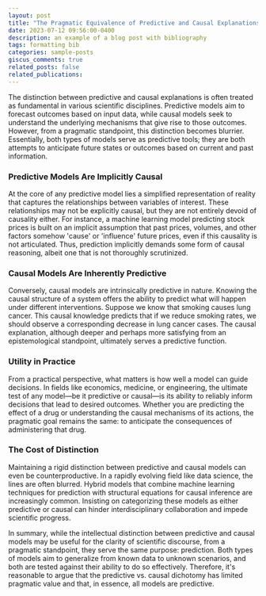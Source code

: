 ```yaml
---
layout: post
title: "The Pragmatic Equivalence of Predictive and Causal Explanations: All Models Are Predictive"
date: 2023-07-12 09:56:00-0400
description: an example of a blog post with bibliography
tags: formatting bib
categories: sample-posts
giscus_comments: true
related_posts: false
related_publications: 
---
```


The distinction between predictive and causal explanations is often treated as fundamental in various scientific disciplines. Predictive models aim to forecast outcomes based on input data, while causal models seek to understand the underlying mechanisms that give rise to those outcomes. However, from a pragmatic standpoint, this distinction becomes blurrier. Essentially, both types of models serve as predictive tools; they are both attempts to anticipate future states or outcomes based on current and past information.

### Predictive Models Are Implicitly Causal

At the core of any predictive model lies a simplified representation of reality that captures the relationships between variables of interest. These relationships may not be explicitly causal, but they are not entirely devoid of causality either. For instance, a machine learning model predicting stock prices is built on an implicit assumption that past prices, volumes, and other factors somehow 'cause' or 'influence' future prices, even if this causality is not articulated. Thus, prediction implicitly demands some form of causal reasoning, albeit one that is not thoroughly scrutinized.

### Causal Models Are Inherently Predictive
Conversely, causal models are intrinsically predictive in nature. Knowing the causal structure of a system offers the ability to predict what will happen under different interventions. Suppose we know that smoking causes lung cancer. This causal knowledge predicts that if we reduce smoking rates, we should observe a corresponding decrease in lung cancer cases. The causal explanation, although deeper and perhaps more satisfying from an epistemological standpoint, ultimately serves a predictive function.

### Utility in Practice
From a practical perspective, what matters is how well a model can guide decisions. In fields like economics, medicine, or engineering, the ultimate test of any model—be it predictive or causal—is its ability to reliably inform decisions that lead to desired outcomes. Whether you are predicting the effect of a drug or understanding the causal mechanisms of its actions, the pragmatic goal remains the same: to anticipate the consequences of administering that drug.

### The Cost of Distinction
Maintaining a rigid distinction between predictive and causal models can even be counterproductive. In a rapidly evolving field like data science, the lines are often blurred. Hybrid models that combine machine learning techniques for prediction with structural equations for causal inference are increasingly common. Insisting on categorizing these models as either predictive or causal can hinder interdisciplinary collaboration and impede scientific progress.

In summary, while the intellectual distinction between predictive and causal models may be useful for the clarity of scientific discourse, from a pragmatic standpoint, they serve the same purpose: prediction. Both types of models aim to generalize from known data to unknown scenarios, and both are tested against their ability to do so effectively. Therefore, it's reasonable to argue that the predictive vs. causal dichotomy has limited pragmatic value and that, in essence, all models are predictive.


